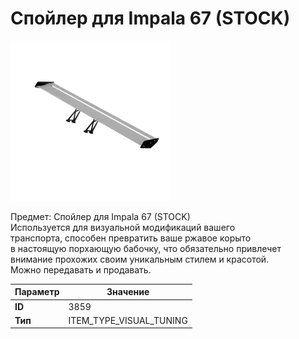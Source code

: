 # Спойлер для Impala 67 (STOCK)

![Item Image](../img/3859.webp?raw=true)

Предмет: Спойлер для Impala 67 (STOCK)<br>Используется для визуальной модификаций вашего<br>транспорта, способен превратить ваше ржавое корыто<br>в настоящую порхающую бабочку, что обязательно привлечет<br>внимание прохожих своим уникальным стилем и красотой.<br>Можно передавать и продавать.


| Параметр | Значение |
|----------|----------|
| **ID** | 3859 |
| **Тип** | ITEM_TYPE_VISUAL_TUNING |

